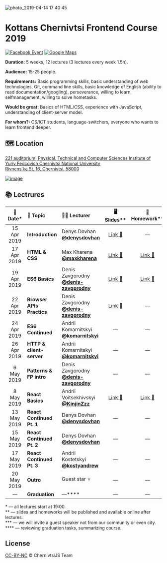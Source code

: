 ![photo_2019-04-14 17 40 45](https://user-images.githubusercontent.com/3459374/56095354-85b07800-5ee4-11e9-86b7-d5dba258038d.jpeg)

# Kottans Chernivtsi Frontend Course 2019

<!-- [![YouTube][youtube-img]][youtube-url] -->

[![Facebook Event][fb-img]][fb-url]
[![Google Maps][maps-img]][location-url]

**Duration:** 5 weeks, 12 lectures (3 lectures every week 1.5h).

**Audience:** 15-25 people.

**Requirements:** Basic programming skills, basic understanding of web technologies, Git, command line skills, basic knowledge of English (ability to read documentation/googling), perseverance, willing to learn, selfmanagement, willing to solve hometasks.

**Would be great:** Basics of HTML/CSS, experience with JavaScript, understanding of client-server model.

**For whom?:** CS/ICT students, language-switchers, everyone who wants to learn frontend deeper.

## 🗺 Location

[221 auditorium, Physical, Technical and Computer Sciences Institute of Yuriy Fedcovich Chernivtsi National University\
Rivnens'ka St, 16, Chernivtsi, 58000][location-url]

[![image][location-image]][location-url]

## 📚 Lectrures

|  📅 Date\*  | 📝 Topic                  | 👨‍🏫 Lecturer                                     |                               🖥 Slides\*\*                                |                                          🏡 Homework\*\*                                           |
| :---------: | :------------------------ | :---------------------------------------------- | :-----------------------------------------------------------------------: | :------------------------------------------------------------------------------------------------: |
| 15 Apr 2019 | **Introduction**          | Denys Dovhan <br /> **[@denysdovhan]**          | [Link 🔗](https://denysdovhan.com/slides-kottans-chernivtsi-introduction) |                                                 —                                                  |
| 17 Apr 2019 | **HTML & CSS**            | Max Kharena <br /> **[@maxkharena]**            |              [Link 🔗](http://kottans-html-2019.surge.sh/#/)              |   [Link 🔗](https://github.com/kottans/chernivtsi-frontend-2019/tree/master/homeworks/html-css)    |
| 19 Apr 2019 | **ES6 Basics**            | Denis Zavgorodny <br /> **[@denis-zavgorodny]** |     [Link 🔗](https://denis-zavgorodny.github.io/slides-ES6-basics/)      |                    [Link 🔗](https://github.com/denis-zavgorodny/ES6-homework)                     |
| 22 Apr 2019 | **Browser APIs Practics** | Denis Zavgorodny <br /> **[@denis-zavgorodny]** |     [Link 🔗](https://denis-zavgorodny.github.io/slides-browser-api/)     |                                                 —                                                  |
| 24 Apr 2019 | **ES6 Continued**         | Andrii Komarnitskyi <br /> **[@komarnitskyi]**  |                                     —                                     |                                                 —                                                  |
| 26 Apr 2019 | **HTTP & client-server**  | Andrii Komarnitskyi <br /> **[@komarnitskyi]**  |                                     —                                     |                                                 —                                                  |
| 6 May 2019  | **Patterns & FP intro**   | Denis Zavgorodny <br /> **[@denis-zavgorodny]** |                                     —                                     |                                                 —                                                  |
| 8 May 2019  | **React Basics**          | Andrii Voitsekhivskyi <br /> **[@KinjinZzz]**   |         [Link 🔗](https://kinjinzzz.github.io/react-basics-2019/)         | [Link 🔗](https://github.com/kottans/chernivtsi-frontend-2019/tree/master/homeworks/react-basics/) |
| 13 May 2019 | **React Continued Pt. 1** | Denys Dovhan <br /> **[@denysdovhan]**          |                                     —                                     |                                                 —                                                  |
| 15 May 2019 | **React Continued Pt. 2** | Denys Dovhan <br /> **[@denysdovhan]**          |                                     —                                     |                                                 —                                                  |
| 17 May 2019 | **React Continued Pt. 3** | Andrii Kostetskyi <br /> **[@kostyandrew]**     |                                     —                                     |                                                 —                                                  |
| 20 May 2019 | **Outro**                 | Guest star ⭐️                                  |                                     —                                     |                                                 —                                                  |
|      —      | **Graduation**            | —\*\*\*\*                                       |                                     —                                     |                                                 —                                                  |

<!--  -->

\* — all lectures start at 19:00.\
\*\* — slides and homeworks will be published and available online after lectures.\
\*\*\* — we will invite a guest speaker not from our community or even city.\
\*\*\*\* — reviewing graduation tasks, summarizing course.

## License

[CC-BY-NC][cc-url] © ChernivtsiJS Team

<!-- References -->

[fb-url]: https://www.facebook.com/events/524056337930021
[fb-img]: https://img.shields.io/badge/event-facebook-3C5A96.svg?style=flat-square
[maps-img]: https://img.shields.io/badge/location-google%20maps-29A263.svg?style=flat-square

<!-- [youtube-url]: https://www.youtube.com/playlist?list=PLt-pAIa9BS40LQd446bI8FYQouCehDJpL -->
<!-- [youtube-img]: https://img.shields.io/badge/videos-youtube-FC0D1C.svg?style=flat-square -->

[location-image]: https://user-images.githubusercontent.com/3459374/32415614-1c5c082a-c245-11e7-9c8d-44bf55b40db2.png
[location-url]: https://goo.gl/maps/deN3d4oVg2U2
[@denysdovhan]: https://github.com/denysdovhan
[@denis-zavgorodny]: https://github.com/denis-zavgorodny
[@maxkharena]: https://github.com/maxkharena
[@komarnitskyi]: https://github.com/komarnitskyi
[@kostyandrew]: https://github.com/kostyandrew
[@kinjinzzz]: https://github.com/KinjinZzz
[cc-url]: https://creativecommons.org/licenses/by-nc/4.0/
[cc-image]: https://img.shields.io/badge/License-CC%20BY%20NC%204.0-lightgrey.svg?style=flat-square
